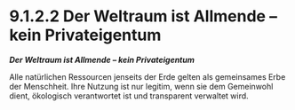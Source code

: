 # 9.1.2.2 Der Weltraum ist Allmende – kein Privateigentum

_**Der Weltraum ist Allmende – kein Privateigentum**_

Alle natürlichen Ressourcen jenseits der Erde gelten als gemeinsames Erbe der Menschheit. Ihre Nutzung ist nur legitim, wenn sie dem Gemeinwohl dient, ökologisch verantwortet ist und transparent verwaltet wird.
